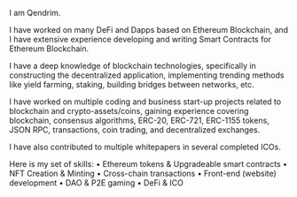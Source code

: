 I am Qendrim. 

I have worked on many DeFi and Dapps based on Ethereum Blockchain, and I have extensive experience developing and writing Smart Contracts for Ethereum Blockchain.

I have a deep knowledge of blockchain technologies, specifically in constructing the decentralized application, implementing trending methods like yield farming, 
staking, building bridges between networks, etc.

I have worked on multiple coding and business start-up projects related to blockchain and crypto-assets/coins, gaining experience covering blockchain, 
consensus algorithms, ERC-20, ERC-721, ERC-1155 tokens, JSON RPC, transactions, coin trading, and decentralized exchanges.

I have also contributed to multiple whitepapers in several completed ICOs.

Here is my set of skills:
• Ethereum tokens & Upgradeable smart contracts
• NFT Creation & Minting
• Cross-chain transactions
• Front-end (website) development
• DAO & P2E gaming
• DeFi & ICO
